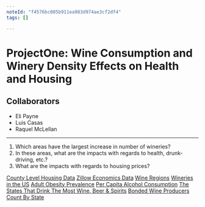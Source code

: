```yaml
---
noteId: "f4576bc005b911ea983d974ae3cf2df4"
tags: []

---
```


# ProjectOne: Wine Consumption and Winery Density Effects on Health and Housing
## Collaborators
- Eli Payne
- Luis Casas
- Raquel McLellan
---

1. Which areas have the largest increase in number of wineries?
2. In these areas, what are the impacts with regards to health, drunk-driving, etc.?
3. What are the impacts with regards to housing prices?

[County Level Housing Data](https://reports.nlihc.org/oor/2018)
[Zillow Economics Data](https://www.kaggle.com/zillow/zecon)
[Wine Regions](http://www.everyvine.com/wine-regions/)
[Wineries in the US](https://clients1.ibisworld.com/reports/us/industry/default.aspx?entid=289)
[Adult Obesity Prevalence](https://www.cdc.gov/obesity/data/prevalence-maps.html)
[Per Capita Alcohol Consumption](https://pubs.niaaa.nih.gov/publications/surveillance110/CONS16.pdf)
[The States That Drink The Most Wine, Beer & Spirits](https://vinepair.com/wine-blog/maps-the-states-that-drink-the-most-wine-beer-spirits/)
[Bonded Wine Producers Count By State](https://catalog.data.gov/dataset/bonded-wine-producers-count-by-state-1999-march-31-2018)